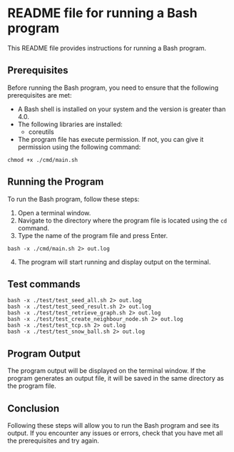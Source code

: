 # README file for running a Bash program

This README file provides instructions for running a Bash program.

## Prerequisites

Before running the Bash program, you need to ensure that the following prerequisites are met:

- A Bash shell is installed on your system and the version is greater than 4.0.
- The following libraries are installed:
  - coreutils
- The program file has execute permission. If not, you can give it permission using the following command:
```
chmod +x ./cmd/main.sh
```

## Running the Program

To run the Bash program, follow these steps:

1. Open a terminal window.
2. Navigate to the directory where the program file is located using the `cd` command.
3. Type the name of the program file and press Enter.

```
bash -x ./cmd/main.sh 2> out.log
```

4. The program will start running and display output on the terminal.

## Test commands

```
bash -x ./test/test_seed_all.sh 2> out.log
bash -x ./test/test_seed_result.sh 2> out.log
bash -x ./test/test_retrieve_graph.sh 2> out.log
bash -x ./test/test_create_neighbour_node.sh 2> out.log
bash -x ./test/test_tcp.sh 2> out.log
bash -x ./test/test_snow_ball.sh 2> out.log

```

## Program Output

The program output will be displayed on the terminal window. If the program generates an output file, it will be saved in the same directory as the program file.

## Conclusion

Following these steps will allow you to run the Bash program and see its output. If you encounter any issues or errors, check that you have met all the prerequisites and try again.
